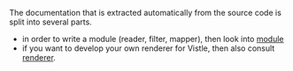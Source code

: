 The documentation that is extracted automatically from the source code is split into several parts.

* in order to write a module (reader, filter, mapper), then look into [module](module)
* if you want to develop your own renderer for Vistle, then also consult [renderer](renderer).
